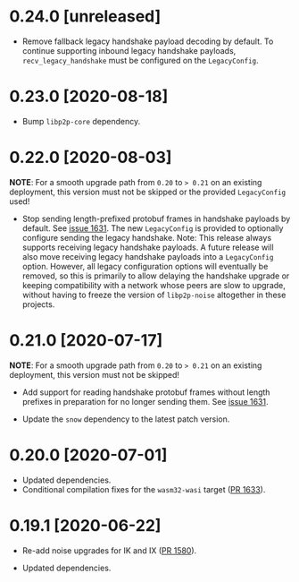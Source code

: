 # 0.24.0 [unreleased]

- Remove fallback legacy handshake payload decoding by default.
To continue supporting inbound legacy handshake payloads,
`recv_legacy_handshake` must be configured on the `LegacyConfig`.

# 0.23.0 [2020-08-18]

- Bump `libp2p-core` dependency.

# 0.22.0 [2020-08-03]

**NOTE**: For a smooth upgrade path from `0.20` to `> 0.21`
on an existing deployment, this version must not be skipped
or the provided `LegacyConfig` used!

- Stop sending length-prefixed protobuf frames in handshake
payloads by default. See [issue 1631](https://github.com/libp2p/rust-libp2p/issues/1631).
The new `LegacyConfig` is provided to optionally
configure sending the legacy handshake. Note: This release
always supports receiving legacy handshake payloads. A future
release will also move receiving legacy handshake payloads
into a `LegacyConfig` option. However, all legacy configuration
options will eventually be removed, so this is primarily to allow
delaying the handshake upgrade or keeping compatibility with a network
whose peers are slow to upgrade, without having to freeze the
version of `libp2p-noise` altogether in these projects.

# 0.21.0 [2020-07-17]

**NOTE**: For a smooth upgrade path from `0.20` to `> 0.21`
on an existing deployment, this version must not be skipped!

- Add support for reading handshake protobuf frames without
length prefixes in preparation for no longer sending them.
See [issue 1631](https://github.com/libp2p/rust-libp2p/issues/1631).

- Update the `snow` dependency to the latest patch version.

# 0.20.0 [2020-07-01]

- Updated dependencies.
- Conditional compilation fixes for the `wasm32-wasi` target
  ([PR 1633](https://github.com/libp2p/rust-libp2p/pull/1633)).

# 0.19.1 [2020-06-22]

- Re-add noise upgrades for IK and IX
  ([PR 1580](https://github.com/libp2p/rust-libp2p/pull/1580)).

- Updated dependencies.
